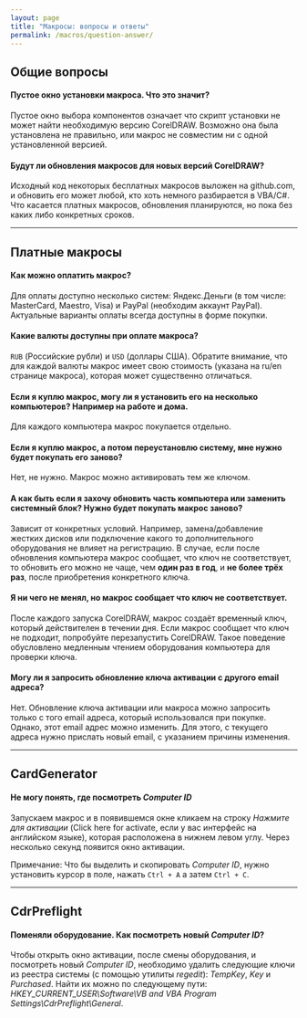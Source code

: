 ```yaml
---
layout: page
title: "Макросы: вопросы и ответы"
permalink: /macros/question-answer/
---
```


## Общие вопросы

#### Пустое окно установки макроса. Что это значит?

Пустое окно выбора компонентов означает что скрипт установки не может найти необходимую версию CorelDRAW.
Возможно она была установлена не правильно, или макрос не совместим ни с одной установленной версией.

#### Будут ли обновления макросов для новых версий CorelDRAW?

Исходный код некоторых бесплатных макросов выложен на github.com, и обновить его может любой,
кто хоть немного разбирается в VBA/C#. Что касается платных макросов, обновления планируются,
но пока без каких либо конкретных сроков.

***

## Платные макросы

#### Как можно оплатить макрос?

Для оплаты доступно несколько систем:
Яндекс.Деньги (в том числе: MasterCard, Maestro, Visa) и PayPal (необходим аккаунт PayPal).
Актуальные варианты оплаты всегда доступны в форме покупки.

#### Какие валюты доступны при оплате макроса?

`RUB` (Российские рубли) и `USD` (доллары США). Обратите внимание, что для каждой валюты макрос имеет
свою стоимость (указана на ru/en странице макроса), которая может существенно отличаться.

#### Если я куплю макрос, могу ли я установить его на несколько компьютеров? Например на работе и дома.

Для каждого компьютера макрос покупается отдельно.

#### Если я куплю макрос, а потом переустановлю систему, мне нужно будет покупать его заново?

Нет, не нужно. Макрос можно активировать тем же ключом.

#### А как быть если я захочу обновить часть компьютера или заменить системный блок? Нужно будет покупать макрос заново?

Зависит от конкретных условий. Например, замена/добавление жестких дисков или подключение какого то 
дополнительного оборудования не влияет на регистрацию. В случае, если после обновления компьютера макрос сообщает, 
что ключ не соответствует, то обновить его можно не чаще, чем **один раз в год**, и **не более трёх раз**, 
после приобретения конкретного ключа.

#### Я ни чего не менял, но макрос сообщает что ключ не соответствует.

После каждого запуска CorelDRAW, макрос создаёт временный ключ, который действителен в течении дня.
Если макрос сообщает что ключ не подходит, попробуйте перезапустить CorelDRAW. Такое поведение обусловлено 
медленным чтением оборудования компьютера для проверки ключа.

#### Могу ли я запросить обновление ключа активации с другого email адреса?

Нет. Обновление ключа активации или макроса можно запросить только с того email адреса,
который использовался при покупке. Однако, этот email адрес можно изменить.
Для этого, с текущего адреса нужно прислать новый email, с указанием причины изменения.

***

## CardGenerator

#### Не могу понять, где посмотреть _Computer ID_

Запускаем макрос и в появившемся окне кликаем на строку _Нажмите для активации_
(Click here for activate, если у вас интерфейс на английском языке), которая расположена в нижнем левом углу.
Через несколько секунд появится окно активации.

Примечание: Что бы выделить и скопировать _Computer ID_, нужно установить курсор в поле,
нажать `Ctrl + A` а затем `Ctrl + C`.

***

## CdrPreflight

#### Поменяли оборудование. Как посмотреть новый _Computer ID_?

Чтобы открыть окно активации, после смены оборудования, и посмотреть новый _Computer ID_,
необходимо удалить следующие ключи из реестра системы (с помощью утилиты _regedit_):
_TempKey_, _Key_ и _Purchased_. Найти их можно по следующему пути:
_HKEY_CURRENT_USER\Software\VB and VBA Program Settings\CdrPreflight\General_.
